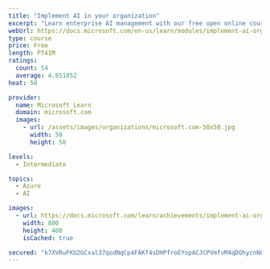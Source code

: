```yaml
---
title: "Implement AI in your organization"
excerpt: "Learn enterprise AI management with our free open online course, including machine learning."
webUrl: https://docs.microsoft.com/en-us/learn/modules/implement-ai-organization/
type: course
price: Free
length: PT41M
ratings:
  count: 54
  average: 4.851852
heat: 50

provider:
  name: Microsoft Learn
  domain: microsoft.com
  images:
    - url: /assets/images/organizations/microsoft.com-50x50.jpg
      width: 50
      height: 50

levels:
  - Intermediate

topics:
  - Azure
  - AI

images:
  - url: https://docs.microsoft.com/learn/achievements/implement-ai-organization-social.png
    width: 800
    height: 400
    isCached: true

secured: "k7XVRuFKU2GCxal37qodNqCp4FAKf4sDHPfroEYopACJCPVmfvM4qDOhycnN8w8+C9Te35xM5BatLJVjG++sP2/mnJejeiI2B0TIhdM94V9LJdMZsmSFr+lX+nLs3F6bJO1C5avlgwpBZWvRxBDAOChseqLSOiAAVl8DhdrZdypanK9iXGB3CFGQCJ5i/HjQNAGoQqDmRB5KBozfI1fGxzvj/L3YIIExCZpvfCTko24y5NxaZFBkpSxBfk7IvE1JMezwTkXDzAC0/I/EM7YXDVd/cf3sKE2G/r+7Hzp6riJ+UAdoaVsbbDiRNGc5uZ71o9yUsHU+R+owG59nv4ZwFkuJZs53W01ABK0/rvzQMTWeuvgSVenEu8OyaFkc4J7ic4ulGu8Y1cSk2uKbCN8J7GzW0h6TolcWFZk33IRZMCE=;onCEiVothQd6xoAoCnGY2A=="
---
```


